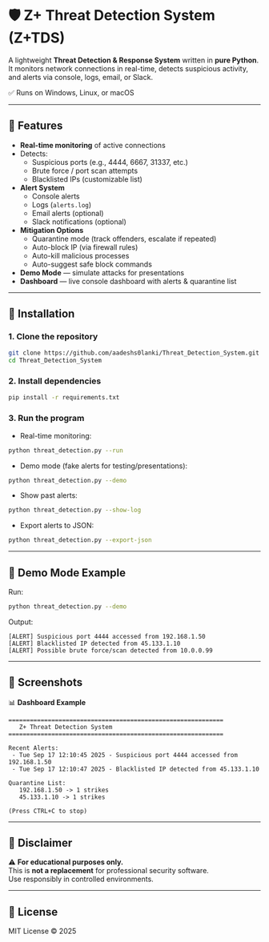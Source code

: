 # 🛡️ Z+ Threat Detection System (Z+TDS)

A lightweight **Threat Detection & Response System** written in **pure Python**.  
It monitors network connections in real-time, detects suspicious activity, and alerts via console, logs, email, or Slack.  

✅ Runs on Windows, Linux, or macOS  

---

## 🔹 Features

- **Real-time monitoring** of active connections  
- Detects:
  - Suspicious ports (e.g., 4444, 6667, 31337, etc.)
  - Brute force / port scan attempts
  - Blacklisted IPs (customizable list)
- **Alert System**
  - Console alerts
  - Logs (`alerts.log`)
  - Email alerts (optional)
  - Slack notifications (optional)
- **Mitigation Options**
  - Quarantine mode (track offenders, escalate if repeated)
  - Auto-block IP (via firewall rules)
  - Auto-kill malicious processes
  - Auto-suggest safe block commands
- **Demo Mode** — simulate attacks for presentations  
- **Dashboard** — live console dashboard with alerts & quarantine list  

---

## 🔹 Installation

### 1. Clone the repository
```bash
git clone https://github.com/aadeshs0lanki/Threat_Detection_System.git
cd Threat_Detection_System
```

### 2. Install dependencies
```bash
pip install -r requirements.txt
```

### 3. Run the program
- Real-time monitoring:
```bash
python threat_detection.py --run
```
- Demo mode (fake alerts for testing/presentations):
```bash
python threat_detection.py --demo
```
- Show past alerts:
```bash
python threat_detection.py --show-log
```
- Export alerts to JSON:
```bash
python threat_detection.py --export-json
```
---

## 🔹 Demo Mode Example

Run:
```bash
python threat_detection.py --demo
```

Output:
```
[ALERT] Suspicious port 4444 accessed from 192.168.1.50
[ALERT] Blacklisted IP detected from 45.133.1.10
[ALERT] Possible brute force/scan detected from 10.0.0.99
```

---

## 🔹 Screenshots

📊 **Dashboard Example**
```
============================================================
   Z+ Threat Detection System
============================================================

Recent Alerts:
 - Tue Sep 17 12:10:45 2025 - Suspicious port 4444 accessed from 192.168.1.50
 - Tue Sep 17 12:10:47 2025 - Blacklisted IP detected from 45.133.1.10

Quarantine List:
   192.168.1.50 -> 1 strikes
   45.133.1.10 -> 1 strikes

(Press CTRL+C to stop)
``` 

---

## 🔹 Disclaimer

⚠️ **For educational purposes only.**  
This is **not a replacement** for professional security software.  
Use responsibly in controlled environments.  

---

## 🔹 License
MIT License © 2025
